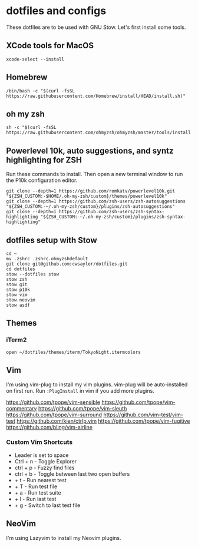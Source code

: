 # dotfiles and configs

These dotfiles are to be used with GNU Stow. Let's first install some tools. 

## XCode tools for MacOS

```
xcode-select --install
```

## Homebrew

```
/bin/bash -c "$(curl -fsSL https://raw.githubusercontent.com/Homebrew/install/HEAD/install.sh)"
```

## oh my zsh

```
sh -c "$(curl -fsSL https://raw.githubusercontent.com/ohmyzsh/ohmyzsh/master/tools/install.sh)"
```

## Powerlevel 10k, auto suggestions, and syntz highlighting for ZSH
Run these commands to install. Then open a new terminal window to run the P10k configuration editor.
```
git clone --depth=1 https://github.com/romkatv/powerlevel10k.git "${ZSH_CUSTOM:-$HOME/.oh-my-zsh/custom}/themes/powerlevel10k"
git clone --depth=1 https://github.com/zsh-users/zsh-autosuggestions "${ZSH_CUSTOM:-~/.oh-my-zsh/custom}/plugins/zsh-autosuggestions"
git clone --depth=1 https://github.com/zsh-users/zsh-syntax-highlighting "${ZSH_CUSTOM:-~/.oh-my-zsh/custom}/plugins/zsh-syntax-highlighting"
```

## dotfiles setup with Stow
```
cd ~
mv .zshrc .zshrc.ohmyzshdefault
git clone git@github.com:cwsaylor/dotfiles.git
cd dotfiles
stow --dotfiles stow
stow zsh
stow git
stow p10k
stow vim
stow neovim
stow asdf
```
## Themes

### iTerm2

```
open ~/dotfiles/themes/iterm/TokyoNight.itermcolors
```
## Vim
I'm using vim-plug to install my vim plugins. vim-plug will be auto-installed on first run.
Run `:PlugInstall` in vim if you add more plugins.

https://github.com/tpope/vim-sensible
https://github.com/tpope/vim-commentary
https://github.com/tpope/vim-sleuth
https://github.com/tpope/vim-surround
https://github.com/vim-test/vim-test
https://github.com/kien/ctrlp.vim
https://github.com/tpope/vim-fugitive
https://github.com/bling/vim-airline

### Custom Vim Shortcuts

* Leader is set to space
* Ctrl + n - Toggle Explorer
* ctrl + p - Fuzzy find files
* ctrl + b - Toggle between last two open buffers
* <leader> + t - Run nearest test
* <leader> + T - Run test file
* <leader> + a - Run test suite
* <leader> + l - Run last test 
* <leader> + g - Switch to last test file

## NeoVim
I'm using Lazyvim to install my Neovim plugins.


